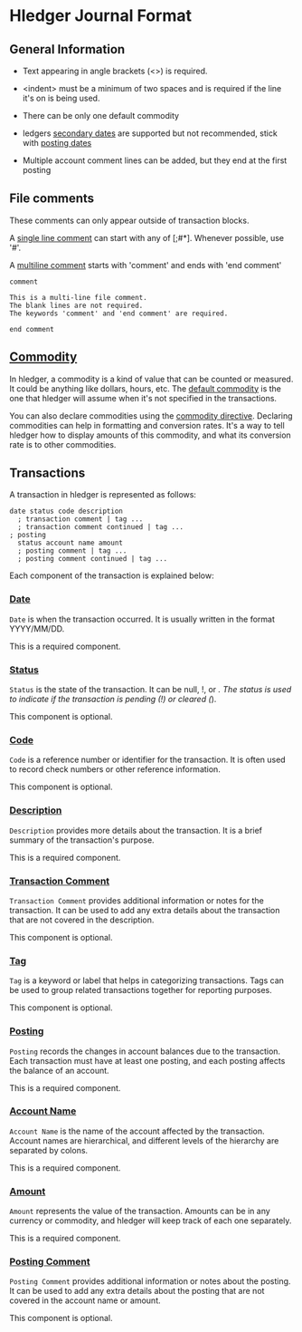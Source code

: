 # Hledger Journal Format 

## General Information

* Text appearing in angle brackets (<\>) is required.
* \<indent\> must be a minimum of two spaces and is required if the line it's
  on is being used.
* There can be only one default commodity
* ledgers [secondary dates](https://hledger.org/hledger.html#secondary-dates)
  are supported but not recommended, stick with [posting
  dates](https://hledger.org/hledger.html#posting-dates)

* Multiple account comment lines can be added, but they end at the first posting

## File comments

These comments can only appear outside of transaction blocks.

A [single line comment](https://hledger.org/hledger.html#comments) can start
with any of [;#*]. Whenever possible, use '#'.

A [multiline comment](https://hledger.org/hledger.html#comment-blocks) starts
with 'comment' and ends with 'end comment'

```
comment

This is a multi-line file comment.
The blank lines are not required.
The keywords 'comment' and 'end comment' are required.

end comment
```

## [Commodity](https://hledger.org/hledger.html#commodity)

In hledger, a commodity is a kind of value that can be counted or measured. It
could be anything like dollars, hours, etc. The [default
commodity](https://hledger.org/hledger.html#default-commodity) is the one that
hledger will assume when it's not specified in the transactions. 

You can also declare commodities using the [commodity
directive](https://hledger.org/hledger.html#declaring-commodities). Declaring
commodities can help in formatting and conversion rates. It's a way to tell
hledger how to display amounts of this commodity, and what its conversion rate
is to other commodities.

## Transactions

A transaction in hledger is represented as follows:

```plaintext
date status code description
  ; transaction comment | tag ...
  ; transaction comment continued | tag ...
; posting
  status account name amount
  ; posting comment | tag ...
  ; posting comment continued | tag ...
```

Each component of the transaction is explained below:

### [Date](https://hledger.org/hledger.html#dates)

`Date` is when the transaction occurred. It is usually written in the format YYYY/MM/DD.

This is a required component.

### [Status](https://hledger.org/hledger.html#status)

`Status` is the state of the transaction. It can be null, !, or *. The status is used to indicate if the transaction is pending (!) or cleared (*).

This component is optional.

### [Code](https://hledger.org/hledger.html#code)

`Code` is a reference number or identifier for the transaction. It is often used to record check numbers or other reference information.

This component is optional.

### [Description](https://hledger.org/hledger.html#description)

`Description` provides more details about the transaction. It is a brief summary of the transaction's purpose.

This is a required component.

### [Transaction Comment](https://hledger.org/hledger.html#account-comments)

`Transaction Comment` provides additional information or notes for the transaction. It can be used to add any extra details about the transaction that are not covered in the description.

This component is optional.

### [Tag](https://hledger.org/hledger.html#tags-1)

`Tag` is a keyword or label that helps in categorizing transactions. Tags can be used to group related transactions together for reporting purposes.

This component is optional.

### [Posting](https://hledger.org/1.26/hledger.html#virtual-postings)

`Posting` records the changes in account balances due to the transaction. Each transaction must have at least one posting, and each posting affects the balance of an account.

This is a required component.

### [Account Name](https://hledger.org/hledger.html#account-names)

`Account Name` is the name of the account affected by the transaction. Account names are hierarchical, and different levels of the hierarchy are separated by colons.

This is a required component.

### [Amount](https://hledger.org/hledger.html#amounts)

`Amount` represents the value of the transaction. Amounts can be in any currency or commodity, and hledger will keep track of each one separately.

This is a required component.

### [Posting Comment](https://hledger.org/hledger.html#comments)

`Posting Comment` provides additional information or notes about the posting. It can be used to add any extra details about the posting that are not covered in the account name or amount.

This component is optional.
